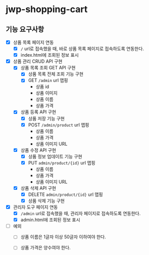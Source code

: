 # jwp-shopping-cart

## 기능 요구사항

- [x] 상품 목록 페이지 연동
  - [x] `/` url로 접속했을 때, 바로 상품 목록 페이지로 접속하도록 연동한다.
  - [x] index.html에 조회된 정보 표시
- [x] 상품 관리 CRUD API 구현
  - [x] 상품 목록 조회 GET API 구현
    - [x] 상품 목록 전체 조회 기능 구현
    - [x] GET `/admin` url 맵핑
      - 상품 id 
      - 상품 이미지
      - 상품 이름
      - 상품 가격
  - [x] 상품 등록 API 구현
    - [x] 상품 저장 기능 구현
    - [x] POST `/admin/product` url 맵핑
      - 상품 이름
      - 상품 가격
      - 상품 이미지 URL
  - [x] 상품 수정 API 구현
    - [x] 상품 정보 업데이트 기능 구현
    - [x] PUT `admin/product/{id}` url 맵핑
      - 상품 이름
      - 상품 가격
      - 상품 이미지 URL
  - [x] 상품 삭제 API 구현
    - [x] DELETE `admin/product/{id}` url 맵핑
    - [x] 상품 삭제 기능 구현
- [x] 관리자 도구 페이지 연동
  - [x] `/admin` url로 접속했을 때, 관리자 페이지로 접속하도록 연동한다.
  - [x] admin.html에 조회된 정보 표시
- [ ] 예외
  - [ ] 상품 이름은 1글자 이상 50글자 이하여야 한다.
  - [ ] 상품 가격은 양수여야 한다.

